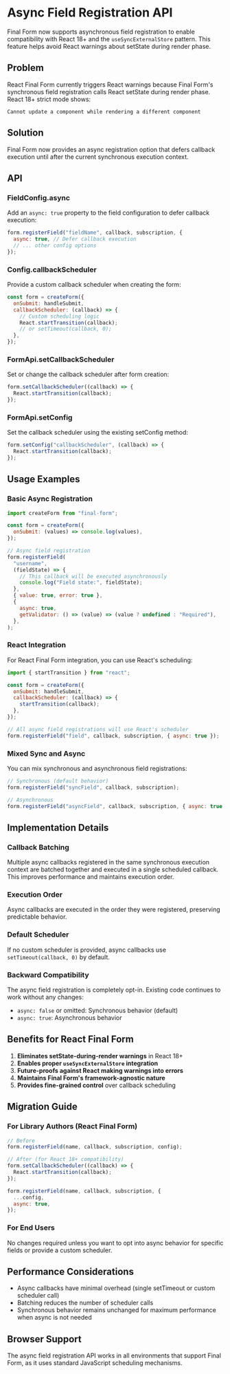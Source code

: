 # Async Field Registration API

Final Form now supports asynchronous field registration to enable compatibility with React 18+ and the `useSyncExternalStore` pattern. This feature helps avoid React warnings about setState during render phase.

## Problem

React Final Form currently triggers React warnings because Final Form's synchronous field registration calls React setState during render phase. React 18+ strict mode shows:

```
Cannot update a component while rendering a different component
```

## Solution

Final Form now provides an async registration option that defers callback execution until after the current synchronous execution context.

## API

### FieldConfig.async

Add an `async: true` property to the field configuration to defer callback execution:

```javascript
form.registerField("fieldName", callback, subscription, {
  async: true, // Defer callback execution
  // ... other config options
});
```

### Config.callbackScheduler

Provide a custom callback scheduler when creating the form:

```javascript
const form = createForm({
  onSubmit: handleSubmit,
  callbackScheduler: (callback) => {
    // Custom scheduling logic
    React.startTransition(callback);
    // or setTimeout(callback, 0);
  },
});
```

### FormApi.setCallbackScheduler

Set or change the callback scheduler after form creation:

```javascript
form.setCallbackScheduler((callback) => {
  React.startTransition(callback);
});
```

### FormApi.setConfig

Set the callback scheduler using the existing setConfig method:

```javascript
form.setConfig("callbackScheduler", (callback) => {
  React.startTransition(callback);
});
```

## Usage Examples

### Basic Async Registration

```javascript
import createForm from "final-form";

const form = createForm({
  onSubmit: (values) => console.log(values),
});

// Async field registration
form.registerField(
  "username",
  (fieldState) => {
    // This callback will be executed asynchronously
    console.log("Field state:", fieldState);
  },
  { value: true, error: true },
  {
    async: true,
    getValidator: () => (value) => (value ? undefined : "Required"),
  },
);
```

### React Integration

For React Final Form integration, you can use React's scheduling:

```javascript
import { startTransition } from "react";

const form = createForm({
  onSubmit: handleSubmit,
  callbackScheduler: (callback) => {
    startTransition(callback);
  },
});

// All async field registrations will use React's scheduler
form.registerField("field", callback, subscription, { async: true });
```

### Mixed Sync and Async

You can mix synchronous and asynchronous field registrations:

```javascript
// Synchronous (default behavior)
form.registerField("syncField", callback, subscription);

// Asynchronous
form.registerField("asyncField", callback, subscription, { async: true });
```

## Implementation Details

### Callback Batching

Multiple async callbacks registered in the same synchronous execution context are batched together and executed in a single scheduled callback. This improves performance and maintains execution order.

### Execution Order

Async callbacks are executed in the order they were registered, preserving predictable behavior.

### Default Scheduler

If no custom scheduler is provided, async callbacks use `setTimeout(callback, 0)` by default.

### Backward Compatibility

The async field registration is completely opt-in. Existing code continues to work without any changes:

- `async: false` or omitted: Synchronous behavior (default)
- `async: true`: Asynchronous behavior

## Benefits for React Final Form

1. **Eliminates setState-during-render warnings** in React 18+
2. **Enables proper `useSyncExternalStore` integration**
3. **Future-proofs against React making warnings into errors**
4. **Maintains Final Form's framework-agnostic nature**
5. **Provides fine-grained control** over callback scheduling

## Migration Guide

### For Library Authors (React Final Form)

```javascript
// Before
form.registerField(name, callback, subscription, config);

// After (for React 18+ compatibility)
form.setCallbackScheduler((callback) => {
  React.startTransition(callback);
});

form.registerField(name, callback, subscription, {
  ...config,
  async: true,
});
```

### For End Users

No changes required unless you want to opt into async behavior for specific fields or provide a custom scheduler.

## Performance Considerations

- Async callbacks have minimal overhead (single setTimeout or custom scheduler call)
- Batching reduces the number of scheduler calls
- Synchronous behavior remains unchanged for maximum performance when async is not needed

## Browser Support

The async field registration API works in all environments that support Final Form, as it uses standard JavaScript scheduling mechanisms.
